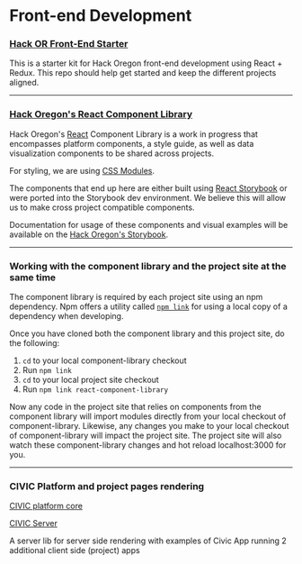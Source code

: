 # Front-end Development

### [Hack OR Front-End Starter](https://github.com/hackoregon/hackoregon-frontend-starter)

This is a starter kit for Hack Oregon front-end development using React + Redux. This repo should help get started and keep the different projects aligned.
_____

### [Hack Oregon's React Component Library](https://github.com/hackoregon/component-library)

Hack Oregon's [React](https://facebook.github.io/react/) Component Library is a work in progress that encompasses platform components, a style guide, as well as data visualization components to be shared across projects.

For styling, we are using [CSS Modules](https://github.com/css-modules/css-modules).

The components that end up here are either built using [React Storybook](https://getstorybook.io/) or were ported into the Storybook dev environment. We believe this will allow us to make cross project compatible components.

Documentation for usage of these components and visual examples will be available on the [Hack Oregon's Storybook](https://hackoregon.github.io/component-library/?selectedKind=Welcome&selectedStory=to%20Storybook&full=0&down=1&left=1&panelRight=0&downPanel=kadirahq%2Fstorybook-addon-actions%2Factions-panel).

___

### Working with the component library and the project site at the same time

The component library is required by each project site using an npm dependency. Npm offers a utility called [`npm link`](https://docs.npmjs.com/cli/link) for using a local copy of a dependency when developing.

Once you have cloned both the component library and this project site, do the following:

1. `cd` to your local component-library checkout
2. Run `npm link`
3. `cd` to your local project site checkout
4. Run `npm link react-component-library`

Now any code in the project site that relies on components from the component library will import modules directly from your local checkout of component-library. Likewise, any changes you make to your local checkout of component-library will impact the project site. The project site will also watch these component-library changes and hot reload localhost:3000 for you.

___

### CIVIC Platform and project pages rendering

[CIVIC platform core](https://github.com/hackoregon/civic-platform)

[CIVIC Server](https://github.com/hackoregon/civic-server)

A server lib for server side rendering with examples of Civic App running 2 additional client side (project) apps
